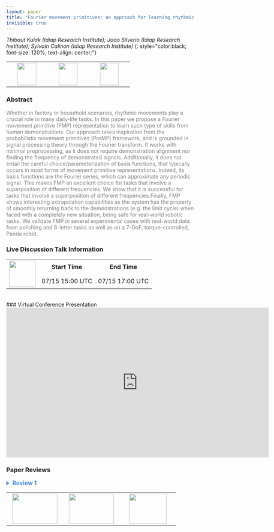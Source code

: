 ```yaml
---
layout: paper
title: "Fourier movement primitives: an approach for learning rhythmic robot skills from demonstrations"
invisible: true
---
```

*Thibaut Kulak (Idiap Research Institute); Joao Silverio (Idiap Research Institute); Sylvain Calinon (Idiap Research Institute)*
{: style="color:black; font-size: 120%; text-align: center;"}

<table width="40%"> <tr>
<td style="width: 20%; text-align: center;"><a href="http://www.roboticsproceedings.org/rss16/p056.pdf"><img src="{{ site.baseurl }}/images/paper_link.png"
width = "50"  height = "60"/> </a> </td>

<td style="width: 20%; text-align: center;"><a href="https://sites.google.com/view/fourier-movement-primitives"><img src="{{ site.baseurl }}/images/video_link.png"
width = "50"  height = "60"/> </a> </td>

<td style="width: 20%; text-align: center;"><a href="https://sites.google.com/view/fourier-movement-primitives"><img src="{{ site.baseurl }}/images/website_link.png"
width = "50"  height = "60"/> </a> </td>

</tr></table>

### Abstract
<html><p style="color:gray; font-size: 100%; text-align: justified;">
Whether in factory or household scenarios, rhythmic movements play a crucial role in many daily-life tasks. In this paper we propose a Fourier movement primitive (FMP) representation to learn such type of skills from human demonstrations. Our approach takes inspiration from the probabilistic movement primitives (ProMP) framework, and is grounded in signal processing theory through the Fourier transform. It works with minimal preprocessing, as it does not require demonstration alignment nor finding the frequency of demonstrated signals. Additionally, it does not entail the careful choice/parameterization of basis functions, that typically occurs in most forms of movement primitive representations. Indeed, its basis functions are the Fourier series, which can approximate any periodic signal. This makes FMP an excellent choice for tasks that involve a superposition of different frequencies. We show that it is successful for tasks that involve a superposition of different frequencies.Finally, FMP shows interesting extrapolation capabilities as the system has the property of smoothly returning back to the demonstrations (e.g. the limit cycle) when faced with a completely new situation, being safe for real-world robotic tasks. We validate FMP in several experimental cases with real-world data from polishing and 8-letter tasks as well as on a 7-DoF, torque-controlled, Panda robot.
</p></html>

### Live Discussion Talk Information
<html>
<table width="50%">
<tr> <th rowspan="2"><a href="https://pheedloop.com/rss2020/virtual/"><img src="{{ site.baseurl }}/images/pheedloop_link.png" width = "70"  height = "70"/> </a> </th> <th> Start Time </th> <th> End Time </th> </tr>
<tr> <td> 07/15 15:00 UTC </td><td> 07/15 17:00 UTC </td></tr>
</table> <br> </html>
### Virtual Conference Presentation
<iframe width="700" height="400" src="https://www.youtube.com/embed/Zi_Fb8_JHfs" frameborder="0" allow="accelerometer; autoplay; encrypted-media; gyroscope; picture-in-picture" allowfullscreen></iframe>

### Paper Reviews
<details><summary style="font-size:110%; color:#438BCA; cursor: pointer;"><b> Review 1</b></summary>
<p style="color:gray; font-size: 100%; text-align: justified; white-space: pre-line">
The suggested approach to represent complex periodic motion as a FMP clearly has some appeal. The motivation at the beginning of the paper, i.e., that periodic motion is hard to program, and thus requires  a more complex LfD approach is a bit overstated, as it is really easy to create periodic motion with a  couple of sine-waves, and also to create wiping patterns this way -- the evaluations of the paper do not make it clear that there any use to represent the distribution of the demonstrations. 

The technical development is easy to follow. What puzzles me a bit is the very high dimensional mixture of Gaussians, which should be  numerically quite brittle. Nothing is mentioned how the covariances are initialized. The paper mentions that Gaussians hardly overlap. But then, what is the purpose of the mixture model. Does the mixture actually contribute, or would one single Gaussian be sufficient? The covariance appears to be full matrices -- is this necessary? Numerically definitely not the best. This mixture modeling component is technically the least convincing.

The evaluations are useful to demonstrate and compare the approach. The improvement of ProMP are a good effort to keep the comparisons reasonable. Still I would be  curious about the numerical robustness, at which length of the number of samples in a segment  the mixture model becomes problematic, and also whether the mixture model is actually contributing anything. Also info about the parameter settings of the mixture model is missing. 

The panda wiping example is nice, but such a wiping task can be easily programmed in a different way. Are there any tasks where it is actually useful/important to have probabilistic representation, rather than only the mean?


some details:

Page 2, first column, last sentences: not clear what is really stated here, and a bit without context.

Page 4, top: "tracking" -- it is not quite clear what tracking is meant here. I assume a desired signal is tracked.

Page 5, bottom: hyperparameter h: isn't there an easy way to choose to have some overlap of the Gaussian for smooth interpolation? To what number is h actually set?

20Hz data is a very coarse sampling, only for motion that has low frequency.
</p> </details>

<table width="100%"><tr><td style="width: 30%; text-align: center;"><a href="{{ site.baseurl }}/program/papers/55"> <img src="{{ site.baseurl }}/images/previous_icon.png" width = "120"  height = "80"/> </a> </td>

<td style="width: 30%; text-align: center;"><a href="{{ site.baseurl }}/program/papers"> <img src="{{ site.baseurl }}/images/overview_icon.png" width = "120"  height = "80"/> </a> </td> 

<td style="width: 30%; text-align: center;"><a href="{{ site.baseurl }}/program/papers/57"> <img src="{{ site.baseurl }}/images/next_icon.png" width = "100"  height = "80"/> </a> </td> 

</tr></table>

